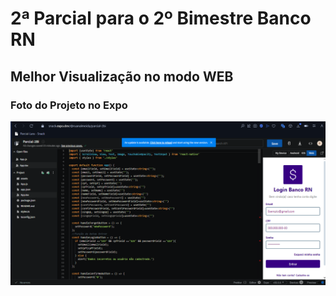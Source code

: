 # 2ª Parcial para o 2º Bimestre Banco RN

## Melhor Visualização no modo WEB
### Foto do Projeto no Expo
![as](./assets/Capturadetela2024-04-30065150.png)
